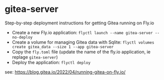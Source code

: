# gitea-server
Step-by-step deployment instructions for getting Gitea running on Fly.io

- Create a new Fly.io application: `flyctl launch --name gitea-server --no-deploy`
- Create a volume for managing Gitea data with Sqlite: `flyctl volumes create gitea_data --size 1 --app gitea-server`
- Copy the `fly.toml` file (update the name of the fly.io application, ie replage `gitea-server`)
- Deploy the application: `flyctl deploy`

see: https://blog.gitea.io/2022/04/running-gitea-on-fly.io/
